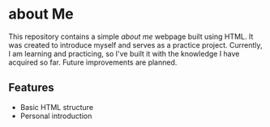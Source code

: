 # about Me

This repository contains a simple *about me* webpage built using HTML. It was created to introduce myself and serves as a practice project. Currently, I am learning and practicing, so I've built it with the knowledge I have acquired so far. Future improvements are planned.

## Features
- Basic HTML structure
- Personal introduction
